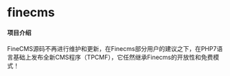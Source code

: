 # finecms

#### 项目介绍
FineCMS源码不再进行维护和更新，在Finecms部分用户的建议之下，在PHP7语言基础上发布全新CMS程序（TPCMF），它任然继承Finecms的开放性和免费模式！
